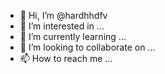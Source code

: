 - 👋 Hi, I’m @hardhhdfv
- 👀 I’m interested in ...
- 🌱 I’m currently learning ...
- 💞️ I’m looking to collaborate on ...
- 📫 How to reach me ...

<!---
hardhhdfv/hardhhdfv is a ✨ special ✨ repository because its `README.md` (this file) appears on your GitHub profile.
You can click the Preview link to take a look at your changes.
--->
